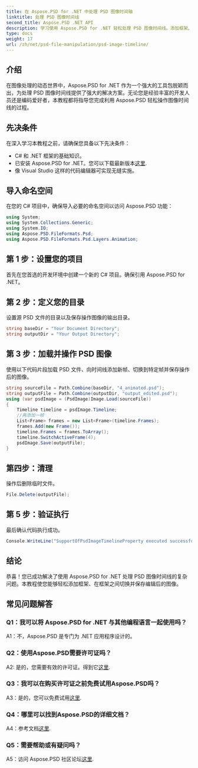 ```yaml
---
title: 在 Aspose.PSD for .NET 中处理 PSD 图像时间轴
linktitle: 处理 PSD 图像时间线
second_title: Aspose.PSD .NET API
description: 学习使用 Aspose.PSD for .NET 轻松处理 PSD 图像时间线。添加框架、无缝切换并增强您的图像编辑技能。
type: docs
weight: 17
url: /zh/net/psd-file-manipulation/psd-image-timeline/
---
```

## 介绍
在图像处理的动态世界中，Aspose.PSD for .NET 作为一个强大的工具包脱颖而出，为处理 PSD 图像时间线提供了强大的解决方案。无论您是经验丰富的开发人员还是编码爱好者，本教程都将指导您完成利用 Aspose.PSD 轻松操作图像时间线的过程。
## 先决条件
在深入学习本教程之前，请确保您具备以下先决条件：
- C# 和 .NET 框架的基础知识。
- 已安装 Aspose.PSD for .NET。您可以下载最新版本[这里](https://releases.aspose.com/psd/net/).
- 像 Visual Studio 这样的代码编辑器可实现无缝实施。
## 导入命名空间
在您的 C# 项目中，确保导入必要的命名空间以访问 Aspose.PSD 功能：
```csharp
using System;
using System.Collections.Generic;
using System.IO;
using Aspose.PSD.FileFormats.Psd;
using Aspose.PSD.FileFormats.Psd.Layers.Animation;
```
## 第 1 步：设置您的项目
首先在您首选的开发环境中创建一个新的 C# 项目。确保引用 Aspose.PSD for .NET。
## 第 2 步：定义您的目录
设置源 PSD 文件的目录以及保存操作图像的输出目录。
```csharp
string baseDir = "Your Document Directory";
string outputDir = "Your Output Directory";
```
## 第 3 步：加载并操作 PSD 图像
使用以下代码片段加载 PSD 文件、向时间线添加新帧、切换到特定帧并保存操作后的图像。
```csharp
string sourceFile = Path.Combine(baseDir, "4_animated.psd");
string outputFile = Path.Combine(outputDir, "output_edited.psd");
using (var psdImage = (PsdImage)Image.Load(sourceFile))
{
    Timeline timeline = psdImage.Timeline;
    //再添加一帧
    List<Frame> frames = new List<Frame>(timeline.Frames);
    frames.Add(new Frame());
    timeline.Frames = frames.ToArray();
    timeline.SwitchActiveFrame(4);
    psdImage.Save(outputFile);
}
```
## 第四步：清理
操作后删除临时文件。
```csharp
File.Delete(outputFile);
```
## 第 5 步：验证执行
最后确认代码执行成功。
```csharp
Console.WriteLine("SupportOfPsdImageTimelineProperty executed successfully");
```
## 结论
恭喜！您已成功解决了使用 Aspose.PSD for .NET 处理 PSD 图像时间线的复杂问题。本教程使您能够轻松添加框架、在框架之间切换并保存编辑后的图像。
## 常见问题解答

### Q1：我可以将 Aspose.PSD for .NET 与其他编程语言一起使用吗？

A1：不，Aspose.PSD 是专门为 .NET 应用程序设计的。

### Q2：使用Aspose.PSD需要许可证吗？

 A2: 是的，您需要有效的许可证。得到它[这里](https://purchase.aspose.com/buy).

### Q3：我可以在购买许可证之前免费试用Aspose.PSD吗？

 A3：是的，您可以免费试用[这里](https://releases.aspose.com/).

### Q4：哪里可以找到Aspose.PSD的详细文档？

 A4：参考文档[这里](https://reference.aspose.com/psd/net/).

### Q5：需要帮助或有疑问吗？

 A5：访问 Aspose.PSD 社区论坛[这里](https://forum.aspose.com/c/psd/34).